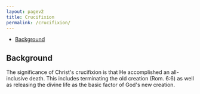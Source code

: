 ```yaml
---
layout: pagev2
title: Crucifixion
permalink: /crucifixion/
---
```

- [Background](#background)

## Background

The significance of Christ's crucifixion is that He accomplished an all-inclusive death. This includes terminating the old creation (Rom. 6:6) as well as releasing the divine life as the basic factor of God's new creation.
